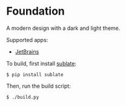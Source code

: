 # Foundation

A modern design with a dark and light theme.

Supported apps:
- [JetBrains](theme/jetbrains)

To build, first install [sublate](https://github.com/espositocode/sublate):

    $ pip install sublate

Then, run the build script:

    $ ./build.py
